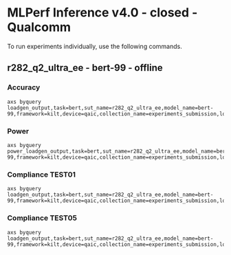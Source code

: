 
# MLPerf Inference v4.0 - closed - Qualcomm

To run experiments individually, use the following commands.

## r282_q2_ultra_ee - bert-99 - offline

### Accuracy  

```
axs byquery loadgen_output,task=bert,sut_name=r282_q2_ultra_ee,model_name=bert-99,framework=kilt,device=qaic,collection_name=experiments_submission,loadgen_mode=AccuracyOnly,loadgen_scenario=Offline
```

### Power 

```
axs byquery power_loadgen_output,task=bert,sut_name=r282_q2_ultra_ee,model_name=bert-99,framework=kilt,device=qaic,collection_name=experiments_submission,loadgen_mode=PerformanceOnly,loadgen_compliance_test-,loadgen_scenario=Offline
```

### Compliance TEST01

```
axs byquery loadgen_output,task=bert,sut_name=r282_q2_ultra_ee,model_name=bert-99,framework=kilt,device=qaic,collection_name=experiments_submission,loadgen_mode=PerformanceOnly,loadgen_compliance_test=TEST01,loadgen_scenario=Offline,loadgen_target_qps=3900
```

### Compliance TEST05

```
axs byquery loadgen_output,task=bert,sut_name=r282_q2_ultra_ee,model_name=bert-99,framework=kilt,device=qaic,collection_name=experiments_submission,loadgen_mode=PerformanceOnly,loadgen_compliance_test=TEST05,loadgen_scenario=Offline,loadgen_target_qps=3900
```

